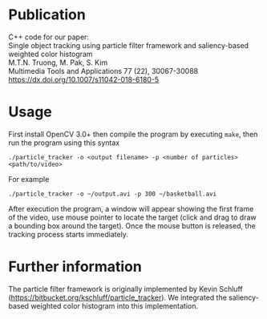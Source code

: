 # Publication  
C++ code for our paper:  
Single object tracking using particle filter framework and saliency-based weighted color histogram  
M.T.N. Truong, M. Pak, S. Kim  
Multimedia Tools and Applications 77 (22), 30067-30088  
https://dx.doi.org/10.1007/s11042-018-6180-5

# Usage
First install OpenCV 3.0+ then compile the program by executing `make`, then run the program using this syntax

    ./particle_tracker -o <output filename> -p <number of particles> <path/to/video>
For example

    ./particle_tracker -o ~/output.avi -p 300 ~/basketball.avi
After execution the program, a window will appear showing the first frame of the video, use mouse pointer to locate the target (click and drag to draw a bounding box around the target). Once the mouse button is released, the tracking process starts immediately.

# Further information
The particle filter framework is originally implemented by Kevin Schluff (https://bitbucket.org/kschluff/particle_tracker). We integrated the saliency-based weighted color histogram into this implementation.
